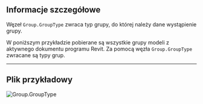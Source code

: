 ## Informacje szczegółowe
Węzeł `Group.GroupType` zwraca typ grupy, do której należy dane wystąpienie grupy.

W poniższym przykładzie pobierane są wszystkie grupy modeli z aktywnego dokumentu programu Revit. Za pomocą węzła `Group.GroupType` zwracane są typy grup.

___
## Plik przykładowy

![Group.GroupType](./Revit.Elements.Group.GroupType_img.jpg)
